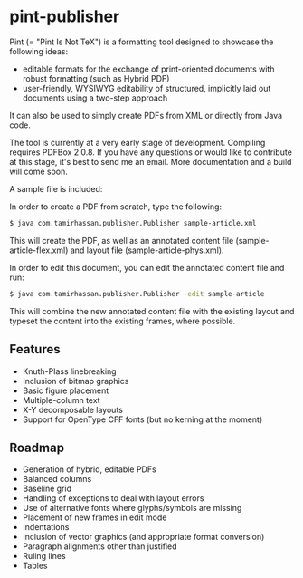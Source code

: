 # pint-publisher

Pint (= "Pint Is Not TeX") is a formatting tool designed to showcase the following ideas:

* editable formats for the exchange of print-oriented documents with robust formatting (such as Hybrid PDF)
* user-friendly, WYSIWYG editability of structured, implicitly laid out documents using a two-step approach

It can also be used to simply create PDFs from XML or directly from Java code.

The tool is currently at a very early stage of development. Compiling requires PDFBox 2.0.8. If you have any questions or would like to contribute at this stage, it's best to send me an email. More documentation and a build will come soon.

A sample file is included: 

In order to create a PDF from scratch, type the following:

```bash
$ java com.tamirhassan.publisher.Publisher sample-article.xml
```

This will create the PDF, as well as an annotated content file (sample-article-flex.xml) and layout file (sample-article-phys.xml).

In order to edit this document, you can edit the annotated content file and run:

```bash
$ java com.tamirhassan.publisher.Publisher -edit sample-article
```

This will combine the new annotated content file with the existing layout and typeset the content into the existing frames, where possible.

## Features

* Knuth-Plass linebreaking
* Inclusion of bitmap graphics
* Basic figure placement
* Multiple-column text
* X-Y decomposable layouts
* Support for OpenType CFF fonts (but no kerning at the moment)

## Roadmap

* Generation of hybrid, editable PDFs
* Balanced columns
* Baseline grid
* Handling of exceptions to deal with layout errors
* Use of alternative fonts where glyphs/symbols are missing
* Placement of new frames in edit mode
* Indentations
* Inclusion of vector graphics (and appropriate format conversion)
* Paragraph alignments other than justified
* Ruling lines
* Tables
